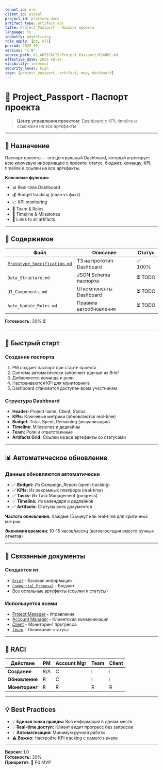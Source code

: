 ```yaml
---
tenant_id: mrm
client_id: global
project_id: platform_docs
artifact_type: artifact_doc
title: Project_Passport - Паспорт проекта
language: ru
industry: advertising
role_apply: [pm, all]
period: 2025-10
version: "1.0"
source_path: 02_ARTIFACTS/Project_Passport/README.md
effective_date: 2025-10-24
visibility: internal
security_level: high
tags: [project_passport, artifact, mvp, dashboard]
---
```


# 📂 Project_Passport - Паспорт проекта

> **Центр управления проектом:** Dashboard с KPI, timeline и ссылками на все артефакты

---

## 🎯 Назначение

Паспорт проекта — это центральный Dashboard, который агрегирует всю ключевую информацию о проекте: статус, бюджет, команду, KPI, timeline и ссылки на все артефакты.

**Ключевые функции:**
- 📊 Real-time Dashboard
- 💰 Budget tracking (план vs факт)
- 📈 KPI monitoring
- 👥 Team & Roles
- 📅 Timeline & Milestones
- 🔗 Links to all artifacts

---

## 📁 Содержимое

| Файл | Описание | Статус |
|------|----------|--------|
| [`Prototype_Specification.md`](./Prototype_Specification.md) | ТЗ на прототип Dashboard | ✅ 100% |
| `Data_Structure.md` | JSON Schema паспорта | ⏳ TODO |
| `UI_Components.md` | UI компоненты Dashboard | ⏳ TODO |
| `Auto_Update_Rules.md` | Правила автообновления | ⏳ TODO |

**Готовность:** 30% ⏳

---

## 🚀 Быстрый старт

### Создание паспорта
1. PM создает паспорт при старте проекта
2. Система автоматически заполняет данные из Brief
3. Добавляется команда и роли
4. Настраиваются KPI для мониторинга
5. Dashboard становится доступен всем участникам

### Структура Dashboard
- **Header:** Project name, Client, Status
- **KPIs:** Ключевые метрики (обновляются real-time)
- **Budget:** Total, Spent, Remaining (визуализация)
- **Timeline:** Milestones и дедлайны
- **Team:** Роли и ответственные
- **Artifacts Grid:** Ссылки на все артефакты со статусами

---

## 📊 Автоматическое обновление

### Данные обновляются автоматически
- ✅ **Budget:** Из Campaign_Report (spent tracking)
- ✅ **KPIs:** Из рекламных платформ (real-time)
- ✅ **Tasks:** Из Task Management (progress)
- ✅ **Timeline:** Из календаря и дедлайнов
- ✅ **Artifacts:** Статусы всех документов

**Частота обновления:** Каждые 15 минут или real-time для критичных метрик

**Экономия времени:** 10-15 часов/месяц (автоагрегация вместо ручных отчетов)

---

## 🔗 Связанные документы

### Создается из
- [`Brief`](../Brief/) - Базовая информация
- [`Commercial_Proposal`](../Commercial_Proposal/) - Бюджет
- Все остальные артефакты (ссылки и статусы)

### Используется всеми
- [Project Manager](../../01_ROLES/Project_Manager/) - Управление
- [Account Manager](../../01_ROLES/Account_Manager/) - Клиентская коммуникация
- [Client](../../01_ROLES/Client/) - Мониторинг прогресса
- [Team](../Team/) - Понимание статуса

---

## 👥 RACI

| Действие | PM | Account Mgr | Team | Client |
|----------|-----|-------------|------|--------|
| **Создание** | R/A | C | I | I |
| **Обновление** | R | C | I | I |
| **Мониторинг** | R | R | R | R |

---

## 💡 Best Practices

- 💡 **Единая точка правды:** Вся информация в одном месте
- 💡 **Real-time доступ:** Клиент видит прогресс без запросов
- 💡 **Автоматизация:** Минимум ручной работы
- ⚠️ **Важно:** Настройте KPI tracking с самого начала

---

**Версия:** 1.0  
**Готовность:** 30%  
**Приоритет:** 🔴 P0 MVP

